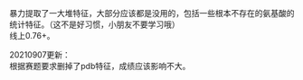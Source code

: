 暴力提取了一大堆特征，大部分应该都是没用的，包括一些根本不存在的氨基酸的统计特征。（这不是好习惯，小朋友不要学习哦）<br />
线上0.76+。

20210907更新：<br />
根据赛题要求删掉了pdb特征，成绩应该影响不大。
